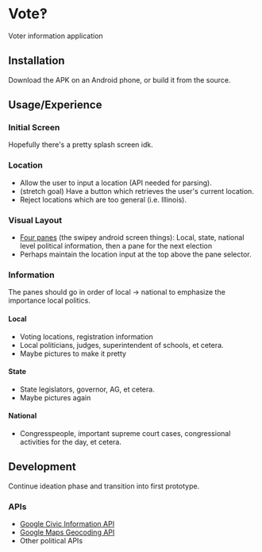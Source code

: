 # Vote‽

Voter information application

## Installation

Download the APK on an Android phone, or build it from the source.

## Usage/Experience

### Initial Screen

Hopefully there's a pretty splash screen idk.

### Location

* Allow the user to input a location (API needed for parsing).
* (stretch goal) Have a button which retrieves the user's current location.
* Reject locations which are too general (i.e. Illinois).

### Visual Layout

* [Four panes](https://developer.android.com/training/implementing-navigation/lateral.html) (the swipey android screen things): Local, state, national level political information, then a pane for the next election
* Perhaps maintain the location input at the top above the pane selector.

### Information

The panes should go in order of local $\rightarrow$ national to emphasize the importance local politics.

#### Local

* Voting locations, registration information
* Local politicians, judges, superintendent of schools, et cetera.
* Maybe pictures to make it pretty

#### State

* State legislators, governor, AG, et cetera.
* Maybe pictures again

#### National

* Congresspeople, important supreme court cases, congressional activities for the day, et cetera.

## Development

Continue ideation phase and transition into first prototype.

### APIs
* [Google Civic Information API](https://developers.google.com/civic-information/)
* [Google Maps Geocoding API](https://developers.google.com/maps/documentation/geocoding/start)
* Other political APIs
